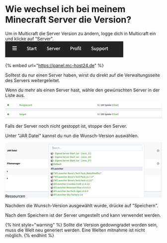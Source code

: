 # Wie wechsel ich bei meinem Minecraft Server die Version?

Um in Multicraft die Server Version zu ändern, logge dich in Multicraft ein und klicke auf "Server".
![Multicraft Server](../.gitbook/assets/multicraft-server-auswahl.png)

{% embed url="https://panel.mc-host24.de" %}

Solltest du nur einen Server haben, wirst du direkt auf die Verwaltungsseite des Servers weitergeleitet.

Wenn du mehr als einen Server hast, wähle den gewünschten Server in der Liste aus.

![Multicraft Serverliste](../.gitbook/assets/multicraft-serverliste.png)

Falls der Server noch nicht gestoppt ist, stoppe den Server.

Unter "JAR Datei" kannst du nun die Wunsch-Version auswählen.

![Multicraft JAR Auswahl](../.gitbook/assets/multicraft-jar-auswahl.png)

Nachdem die Wunsch-Version ausgewählt wurde, drücke auf "Speichern".

Nach dem Speichern ist der Server umgestellt und kann verwendet werden.

{% hint style="warning" %}
Sollte die Version gedowngradet worden sein, muss die Welt neu generiert werden. Eine Welten mitnahme ist nicht möglich.
{% endhint %}